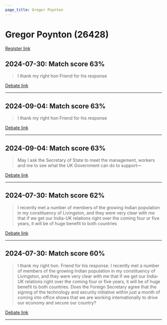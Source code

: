 ```yaml
---
page_title: Gregor Poynton
---
```


# Gregor Poynton  (26428)

[Register link](https://www.theyworkforyou.com/mp/26428/register)



## 2024-07-30: Match score 63%

>I thank my right hon Friend for his response

[Debate link](https://www.theyworkforyou.com/debates/?id=2024-07-30c.1157.8) 

---



## 2024-09-04: Match score 63%

>I thank my right hon Friend for his response

[Debate link](https://www.theyworkforyou.com/debates/?id=2024-09-04b.290.4) 

---



## 2024-09-04: Match score 63%

>May I ask the Secretary of State to meet the management, workers and me to see what the UK Government can do to support—

[Debate link](https://www.theyworkforyou.com/debates/?id=2024-09-04b.290.4) 

---



## 2024-07-30: Match score 62%

>I recently met a number of members of the growing Indian population in my constituency of Livingston, and they were very clear with me that if we get our India-UK relations right over the coming four or five years, it will be of huge benefit to both countries

[Debate link](https://www.theyworkforyou.com/debates/?id=2024-07-30c.1157.8) 

---



## 2024-07-30: Match score 60%

>I thank my right hon. Friend for his response. I recently met a number of members of the growing Indian population in my constituency of Livingston, and they were very clear with me that if we get our India-UK relations right over the coming four or five years, it will be of huge benefit to both countries. Does the Foreign Secretary agree that the signing of the technology and security initiative within just a month of coming into office shows that we are working internationally to drive our economy and secure our country?

[Debate link](https://www.theyworkforyou.com/debates/?id=2024-07-30c.1157.8) 

---

